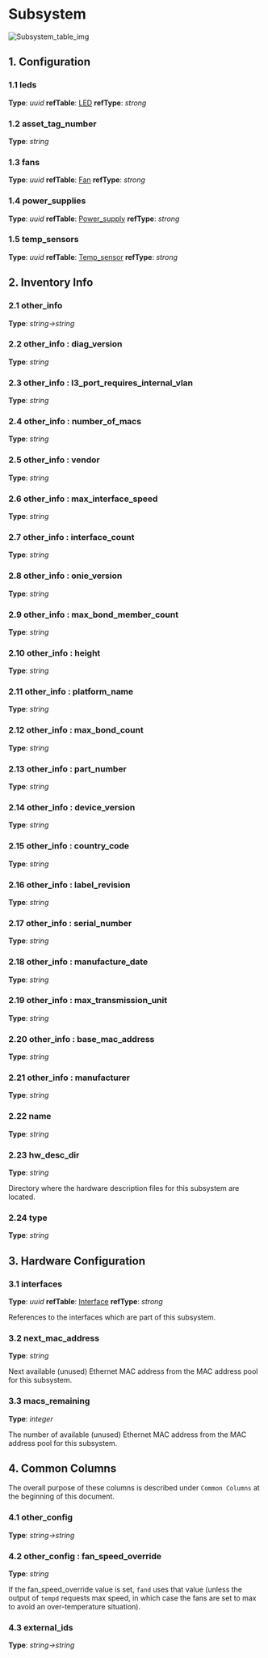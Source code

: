 # Subsystem

![Subsystem_table_img](http://www.plantuml.com/plantuml/img/0S81FVv0StHXSdHrRMmAS65ZQs5dPI0YKczlT21KOM9iPNCY87iAOsnXStCWKtbpT6Lj2dqAT6zdPNHePN8WUmfZR65pSo1JTM9pUNDqPMqAOsnXStCWJ4L42cDiONDp84PXRWfZR65pSo19RdHbScPXOsKAOsnXStCWL6LjS5zpPMvpRt8AOsnXStCWK6ztPN9VStLmS6nv2dqAKtLYStbpT6Lj82raBJuWHc5k2bDrOdDvStHbRI0yBMGj85DvStHbRGfJTM9pUNDqPMqWBMGjFY19RdHbScPXOsKAKtLYStbpT6Lj82raBJuWJ4L42bDrOdDvStHbRI0jP2q-85HbRN1VSsLkSszo2bDrOdDvStHbRI0jP2q-851lTsLoNtDrS71iUGfeQMHb86DfScDiPGfeQMHb86rbRM9bSdCASsjfRd1XSc5j86rlRczZQ79lRMKWT79rPGfiPMTbRcGWScbdQ7GAOszkT6bkTMzp86nfRcKWBI0yOZvpT79lRcSyBs8-879bPcLoPMvZPGfaRtHqPMGWR6bkPI0j83nfFdTbOMiyBsa-879bPcLoPMvZPGfbRcHiPMTbRcGAG6LkP7LjR0e0)

## 1. Configuration

### 1.1 leds

**Type**: _uuid_ **refTable**: [LED](led.html) **refType**: _strong_



### 1.2 asset_tag_number

**Type**: _string_

### 1.3 fans

**Type**: _uuid_ **refTable**: [Fan](fan.html) **refType**: _strong_



### 1.4 power_supplies

**Type**: _uuid_ **refTable**: [Power_supply](power_supply.html) **refType**: _strong_



### 1.5 temp_sensors

**Type**: _uuid_ **refTable**: [Temp_sensor](temp_sensor.html) **refType**: _strong_



## 2. Inventory Info

### 2.1 other_info

**Type**: _string->string_

### 2.2 other_info : diag_version

**Type**: _string_

### 2.3 other_info : l3_port_requires_internal_vlan

**Type**: _string_

### 2.4 other_info : number_of_macs

**Type**: _string_

### 2.5 other_info : vendor

**Type**: _string_

### 2.6 other_info : max_interface_speed

**Type**: _string_

### 2.7 other_info : interface_count

**Type**: _string_

### 2.8 other_info : onie_version

**Type**: _string_

### 2.9 other_info : max_bond_member_count

**Type**: _string_

### 2.10 other_info : height

**Type**: _string_

### 2.11 other_info : platform_name

**Type**: _string_

### 2.12 other_info : max_bond_count

**Type**: _string_

### 2.13 other_info : part_number

**Type**: _string_

### 2.14 other_info : device_version

**Type**: _string_

### 2.15 other_info : country_code

**Type**: _string_

### 2.16 other_info : label_revision

**Type**: _string_

### 2.17 other_info : serial_number

**Type**: _string_

### 2.18 other_info : manufacture_date

**Type**: _string_

### 2.19 other_info : max_transmission_unit

**Type**: _string_

### 2.20 other_info : base_mac_address

**Type**: _string_

### 2.21 other_info : manufacturer

**Type**: _string_

### 2.22 name

**Type**: _string_

### 2.23 hw_desc_dir

**Type**: _string_

Directory where the hardware description files for this subsystem are located.

### 2.24 type

**Type**: _string_

## 3. Hardware Configuration

### 3.1 interfaces

**Type**: _uuid_ **refTable**: [Interface](interface.html) **refType**: _strong_



References to the interfaces which are part of this subsystem.

### 3.2 next_mac_address

**Type**: _string_

Next available (unused) Ethernet MAC address from the MAC address pool for this
subsystem.

### 3.3 macs_remaining

**Type**: _integer_

The number of available (unused) Ethernet MAC address from the MAC address pool
for this subsystem.

## 4. Common Columns

The overall purpose of these columns is described under `Common Columns` at the
beginning of this document.

### 4.1 other_config

**Type**: _string->string_

### 4.2 other_config : fan_speed_override

**Type**: _string_

If the fan_speed_override value is set, `fand` uses that value (unless the
output of `tempd` requests max speed, in which case the fans are set to max to
avoid an over-temperature situation).

### 4.3 external_ids

**Type**: _string->string_

